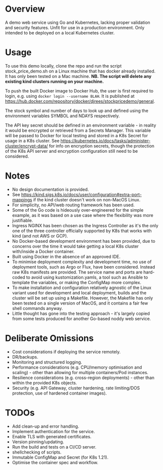 # Overview

A demo web service using Go and Kubernetes, lacking proper validation and security features. Unfit for use in a production environment. Only intended to be deployed on a local Kubernetes cluster.

# Usage

To use this demo locally, clone the repo and run the script stock_price_demo.sh on a Linux machine that has docker already installed. It has only been tested on a Mac machine.
**NB. The script will delete any existing kind clusters running on your machine.**

To push the built Docker image to Docker Hub, the user is first required to login, e.g. using `docker login --username BLAH`. It is published at https://hub.docker.com/repository/docker/djrees/stockpricedemo/general.

The stock symbol and number of days to look up and defined using the environment variables SYMBOL and NDAYS respectively.

The API key secret should be defined in an environment variable - in reality it would be encrypted or retrieved from a Secrets Manager. This variable will be passed to Docker for local testing and stored in a K8s Secret for usage in a K8s cluster. See https://kubernetes.io/docs/tasks/administer-cluster/encrypt-data/ for info on encryption secrets, though the protection of the K8s API server and encryption configuration still need to be considered.

# Notes

* No design documentation is provided.
* See https://kind.sigs.k8s.io/docs/user/configuration#extra-port-mappings if the kind cluster doesn't work on non-MacOS Linux.
* For simplicity, no API/web routing framework has been used.
* Some of the Go code is hideously over-engineered for the simple example, as it was based on a use case where the flexibility was more justifiable.
* Ingress NGINX has been chosen as the Ingress Controller as it's the only one of the three controller officially supported by K8s that works with kind (and not AWS or GCP).
* No Docker-based development environment has been provided, due to concerns over the time it would take getting a local K8s cluster with/inside a Docker container.
* Built using Docker in the absence of an approved IDE.
* To minimise deployment complexity and development time, no use of deployment tools, such as Argo or Flux, have been considered. Instead raw K8s manifests are provided. The service name and ports are hard-coded to avoid using kustomization.yamls, a tool such as Ansible to template the variables, or making the ConfigMap more complex.
* To make installation and configuration relatively agnostic of the Linux variant used for development and local deployment, builds and the cluster will be set up using a Makefile. However, the Makefile has only been tested on a single version of MacOS, and it contains a fair few shell commands anyway.
* Little thought has gone into the testing approach - it's largely copied from some tests produced for another Go-based noddy web service.

# Deliberate Omissions

* Cost considerations if deploying the service remotely.
* DR/backups.
* Monitoring and structured logging.
* Performance considerations (e.g. CPU/memory optimisation and scaling) - other than allowing for multiple containers/Pod instances.
* Resilience considerations (e.g. cross-region deployments) - other than within the provided K8s objects.
* Security (e.g. API Gateway, cluster hardening, rate limiting/DOS protection, use of hardened container images).

# TODOs

* Add clean-up and error handling.
* Implement authentication for the service.
* Enable TLS with generated certificates.
* Version pinning/updating.
* Run the build and tests on a CI/CD server.
* shellchecking of scripts.
* Immutable ConfigMap and Secret (for K8s 1.21).
* Optimise the container spec and workflow.

